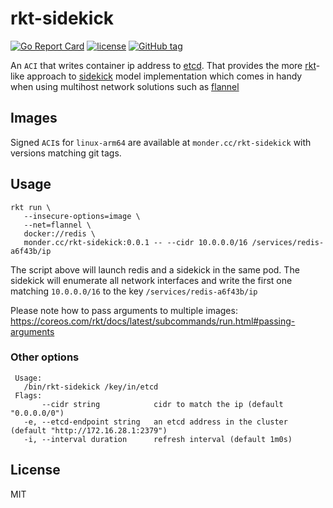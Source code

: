 # rkt-sidekick
[![Go Report Card](https://goreportcard.com/badge/github.com/monder/rkt-sidekick)](https://goreportcard.com/report/github.com/monder/rkt-sidekick)
[![license](https://img.shields.io/github/license/monder/rkt-sidekick.svg?maxAge=2592000&style=flat-square)]()
[![GitHub tag](https://img.shields.io/github/tag/monder/rkt-sidekick.svg?style=flat-square)]()

An `ACI` that writes container ip address to [etcd].
That provides the more [rkt]-like approach to [sidekick] model implementation which comes in handy when using multihost network solutions such as [flannel]

## Images
Signed `ACI`s for `linux-arm64` are available at `monder.cc/rkt-sidekick` with versions matching git tags.

## Usage

```
rkt run \
   --insecure-options=image \
   --net=flannel \
   docker://redis \
   monder.cc/rkt-sidekick:0.0.1 -- --cidr 10.0.0.0/16 /services/redis-a6f43b/ip
```

The script above will launch redis and a sidekick in the same pod. The sidekick will enumerate all network interfaces and write the first one matching `10.0.0.0/16` to the key `/services/redis-a6f43b/ip`

Please note how to pass arguments to multiple images: https://coreos.com/rkt/docs/latest/subcommands/run.html#passing-arguments

### Other options

```
 Usage:
   /bin/rkt-sidekick /key/in/etcd
 Flags:
       --cidr string            cidr to match the ip (default "0.0.0.0/0")
   -e, --etcd-endpoint string   an etcd address in the cluster (default "http://172.16.28.1:2379")
   -i, --interval duration      refresh interval (default 1m0s)
```

## License
MIT

[rkt]: https://github.com/coreos/rkt
[etcd]: https://github.com/coreos/etcd
[flannel]: https://github.com/coreos/flannel
[sidekick]: https://coreos.com/fleet/docs/latest/examples/service-discovery.html#sidekick-model

